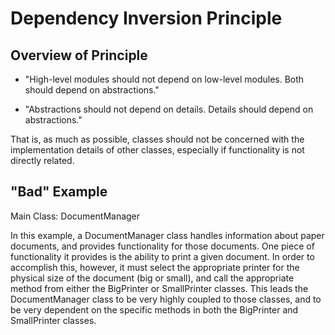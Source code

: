 # Dependency Inversion Principle

## Overview of Principle

* "High-level modules should not depend on low-level modules. Both should depend on abstractions."

* "Abstractions should not depend on details. Details should depend on abstractions."

That is, as much as possible, classes should not be concerned with the implementation details of other classes, especially if functionality is not directly related.

## "Bad" Example
Main Class: DocumentManager

In this example, a DocumentManager class handles information about paper documents, and provides functionality for those documents. One piece of functionality it provides is the ability to print a given document. In order to accomplish this, however, it must select the appropriate printer for the physical size of the document (big or small), and call the appropriate method from either the BigPrinter or SmallPrinter classes. This leads the DocumentManager class to be very highly coupled to those classes, and to be very dependent on the specific methods in both the BigPrinter and SmallPrinter classes.